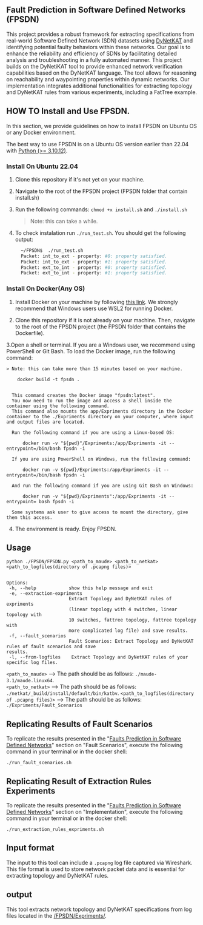 
## Fault Prediction in Software Defined Networks (FPSDN)

This project provides a robust framework for extracting specifications from real-world Software Defined Network (SDN) datasets using [DyNetKAT](https://arxiv.org/abs/2102.10035) and identifying potential faulty behaviors within these networks. Our goal is to enhance the reliability and efficiency of SDNs by facilitating detailed analysis and troubleshooting in a fully automated manner. This project builds on the DyNetiKAT tool to provide enhanced network verification capabilities based on the DyNetKAT language. The tool allows for reasoning on reachability and waypointing properties within dynamic networks. Our implementation integrates additional functionalities for extracting topology and DyNetKAT rules from various experiments, including a FatTree example.


##  HOW TO Install and Use FPSDN.
  In this section, we provide guidelines on how to install FPSDN on Ubuntu OS or any Docker environment.
  
  The best way to use FPSDN is on a Ubuntu OS version earlier than 22.04 with [Python (>= 3.10.12)](https://www.python.org/downloads/). 

  ### Install On Ubuntu 22.04
  1. Clone this repository if it's not yet on your machine.
  2. Navigate to the root of the FPSDN project (FPSDN folder that contain install.sh)
  3. Run the following commands: `chmod +x install.sh` and `./install.sh`
      > Note: this can take a while.
  4. To check instalation run `./run_test.sh`. You should get the following output:

      ```sh
        ~/FPSDN$  ./run_test.sh
        Packet: int_to_ext - property: #0: property satisfied.
        Packet: int_to_ext - property: #1: property satisfied.
        Packet: ext_to_int - property: #0: property satisfied.
        Packet: ext_to_int - property: #1: property satisfied.
      ```
  ### Install On Docker(Any OS)
  1. Install Docker on your machine by following [this link](https://docs.docker.com/engine/install/). We strongly recommend that Windows users use WSL2 for running Docker.

  2. Clone this repository if it is not already on your machine. Then, navigate to the root of the FPSDN project (the FPSDN folder that contains the Dockerfile).
  
  3.Open a shell or terminal. If you are a Windows user, we recommend using PowerShell or Git Bash. To load the Docker image, run the following command:
    
    > Note: this can take more than 15 minutes based on your machine.

        docker build -t fpsdn .
      
       
      This command creates the Docker image "fpsdn:latest".
      You now need to run the image and access a shell inside the container using the following command.
      This command also mounts the app/Expriments directory in the Docker container to the ./Expriments directory on your computer, where input and output files are located.
    
      Run the following command if you are using a Linux-based OS:
          
          docker run -v "${pwd}"/Expriments:/app/Expriments -it --entrypoint=/bin/bash fpsdn -i
          
      If you are using PowerShell on Windows, run the following command:
        
          docker run -v ${pwd}/Expriments:/app/Expriments -it --entrypoint=/bin/bash fpsdn -i
         
      And run the following command if you are using Git Bash on Windows:
    
          docker run -v "${pwd}/Expriments":/app/Expriments -it --entrypoint= bash fpsdn -i
    
      Some systems ask user to give access to mount the directory, give them this access.
      
  4. The environment is ready. Enjoy FPSDN.
     
## Usage

    python ./FPSDN/FPSDN.py <path_to_maude> <path_to_netkat> <path_to_logfiles(directory of .pcapng files)>
     
 
    Options:
     -h, --help            show this help message and exit
     -e, --extraction-expriments
                           Extract Topology and DyNetKAT rules of expriments
                           (linear topology with 4 switches, linear topology with
                           10 switches, fattree topology, fattree topology with
                           more complicated log file) and save results.
     -f, --fault_scenarios
                           Fault Scenarios: Extract Topology and DyNetKAT rules of fault scenarios and save                                 results.
     -l, --from-logfiles    Extract Topology and DyNetKAT rules of your specific log files.

`<path_to_maude>` --> The path should be as follows: `./maude-3.1/maude.linux64`. <br>
`<path_to_netkat>` --> The path should be as follows: `./netkat/_build/install/default/bin/katbv`.
`<path_to_logfiles(directory of .pcapng files)>` --> The path should be as follows: `./Expriments/Fault_Scenarios`


## Replicating Results of Fault Scenarios

To replicate the results presented in the "[Faults Prediction in Software Defined Networks](https://www.overleaf.com/read/qxhpvjvccdnf#7b3104)" section on "Fault Scenarios", execute the following command in your terminal or in the docker shell:

    ./run_fault_scenarios.sh  




## Replicating Result of Extraction Rules Experiments
To replicate the results presented in the "[Faults Prediction in Software Defined Networks](https://www.overleaf.com/read/qxhpvjvccdnf#7b3104)" section on "Implementation", execute the following command in your terminal or in the docker shell:

    ./run_extraction_rules_expriments.sh
    

## Input format

The input to this tool can include a `.pcapng` log file captured via Wireshark. This file format is used to store network packet data and is essential for extracting topology and DyNetKAT rules.
## output

This tool extracts network topology and DyNetKAT specifications from log files located in the [/FPSDN/Expriments/](https://github.com/mghobakhlou/FPSDN/tree/main/Expriments).
